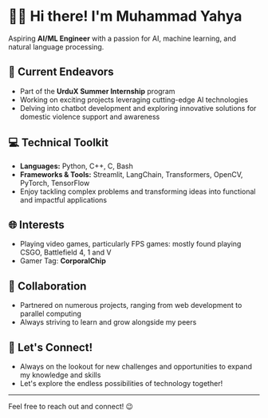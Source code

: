 # 👋🏼 Hi there! I'm Muhammad Yahya

Aspiring **AI/ML Engineer** with a passion for AI, machine learning, and natural language processing.

## 🚀 Current Endeavors
- Part of the **UrduX Summer Internship** program
- Working on exciting projects leveraging cutting-edge AI technologies
- Delving into chatbot development and exploring innovative solutions for domestic violence support and awareness

## 💻 Technical Toolkit
- **Languages:** Python, C++, C, Bash
- **Frameworks & Tools:** Streamlit, LangChain, Transformers, OpenCV, PyTorch, TensorFlow 
- Enjoy tackling complex problems and transforming ideas into functional and impactful applications

## 🌐 Interests
- Playing video games, particularly FPS games: mostly found playing CSGO, Battlefield 4, 1 and V
- Gamer Tag: **CorporalChip**

## 👥 Collaboration
- Partnered on numerous projects, ranging from web development to parallel computing
- Always striving to learn and grow alongside my peers

## 🔭 Let's Connect!
- Always on the lookout for new challenges and opportunities to expand my knowledge and skills
- Let's explore the endless possibilities of technology together!

---

Feel free to reach out and connect! 😉

<!---
dotyahya/dotyahya is a ✨ special ✨ repository because its `README.md` (this file) appears on your GitHub profile.
You can click the Preview link to take a look at your changes.
--->

